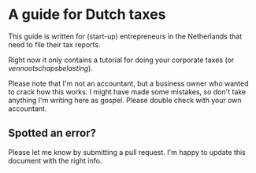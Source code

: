 # A guide for Dutch taxes
This guide is written for (start-up) entrepreneurs in the Netherlands that need to file their tax reports. 

Right now it only contains a tutorial for doing your corporate taxes (or _vennootschapsbelasting_).

Please note that I'm not an accountant, but a business owner who wanted to crack how this works. I might have made some mistakes, so don't take anything I'm writing here as gospel. Please double check with your own accountant.

## Spotted an error?
Please let me know by submitting a pull request. I'm happy to update this document with the right info.
